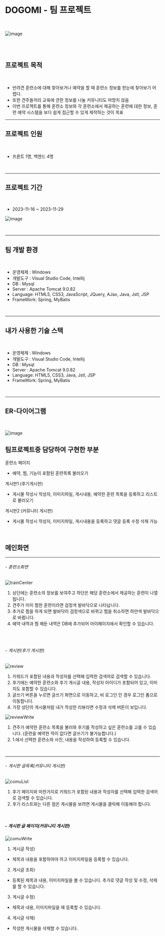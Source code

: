 <h1>DOGOMI - 팀 프로젝트</h1>
<br>

![image](https://github.com/yoonheeseong/portfolio_dogTraining/assets/146051681/36ccd2e7-9e1f-4053-b387-5436a08bb5b0)

<br>
<br>

## 프로젝트 목적
<br>

- 반려견 훈련소에 대해 찾아보거나 예약을 할 때 훈련소 정보를 한눈에 찾아보기 어렵다.
- 또한 견주들끼리 교육에 관한 정보를 나눌 커뮤니티도 마땅치 않음
- 이번 프로젝트를 통해 훈련소 정보와 각 훈련소에서 제공하는 훈련에 대한 정보, 훈련 예약 시스템을 보다 쉽게 접근할 수 있게 제작하는 것이 목표

---

## 프로젝트 인원
<br>

- 프론트 1명, 백엔드 4명

<br>

---

## 프로젝트 기간
<br>

- 2023-11-16 ~ 2023-11-29

![image](https://github.com/yoonheeseong/portfolio_dogTraining/assets/146051681/01a4f741-7fbd-446f-863b-af1695c20fa0)

<br>

---

## 팀 개발 환경
<br>

- 운영체제 : Windows
- 개발도구 : Visual Studio Code, Intellij
- DB : Mysql
- Server : Apache Tomcat 9.0.82
- Language: HTML5, CSS3, JavaScript, JQuery, AJax, Java, Jstl, JSP
- FrameWork: Spring, MyBatis

<br>

---

## 내가 사용한 기술 스택
<br>

- 운영체제 : Windows
- 개발도구 : Visual Studio Code, Intellij
- DB : Mysql
- Server : Apache Tomcat 9.0.82
- Language: HTML5, CSS3, Java, Jstl, JSP
- FrameWork: Spring, MyBatis

<br>

---

## ER-다이어그램
<br>

![image](https://github.com/yoonheeseong/portfolio_dogTraining/assets/146051681/1b464463-71ec-41bf-a3df-0639919b8990)

## 팀프로젝트중 담당하여 구현한 부분
훈련소 페이지
- 예약, 찜, 기능이 포함된 훈련목록 불러오기

게시판1 (후기게시판)
- 게시물 작성시 작성자, 이미지파일, 게시내용, 예약한 훈련 목록을 등록하고 리스트로 불러오기

게시판2 (커뮤니티 게시판)
- 게시물 작성시 작성자, 이미지파일, 게시내용을 등록하고 댓글 등록 수정 삭제 가능

<br>

## 메인화면

---

###### - 훈련소화면 

![trainCenter](https://github.com/nujaelee/portfolio_dogomi/assets/146051658/40f8786a-bca6-44a8-b927-5e48f9778ab4)
1. 상단에는 훈련소의 정보를 보여주고 하단은 해당 훈련소에서 제공하는 훈련이 나열됩니다.
2. 견주가 이미 찜한 훈련이라면 검정색 발바닥으로 나타납니다.
3. 추가로 찜을 하게 되면 발바닥이 검정색으로 바뀌고 찜을 취소하면 하얀색 발바닥으로 바뀝니다.
4. 예약 내역과 찜 해둔 내역은 DB에 추가되어 마이페이지에서 확인할 수 있습니다.

  <br>
  <br>

###### - 게시판(후기 게시판)

![review](https://github.com/nujaelee/portfolio_dogomi/assets/146051658/1f0d9c35-851c-4412-b7c1-e193f2f622dc)
1. 키워드가 포함된 내용과 작성자를 선택해 입력한 검색어로 검색할 수 있습니다.
2. 후기에는 예약한 훈련소와 후기 게시글 내용, 작성자 아이디가 포함되어 있고, 이미지도 포함할 수 있습니다.
3. 글쓰기 버튼을 누르면 글쓰기 화면으로 이동하고, 비 로그인 인 경우 로그인 폼으로 이동합니다.
4. 가장 상단의 게시물처럼 내가 작성한 리뷰라면 수정과 삭제 버튼이 보입니다.

![reviewWrite](https://github.com/nujaelee/portfolio_dogomi/assets/146051658/a0c32ca5-8b89-4fc0-9720-1e175b7506d5)
1. 견주가 예약한 훈련소 목록을 불러와 후기를 작성하고 싶은 훈련소를 고를 수 있습니다.
   (훈련을 예약한 적이 없다면 글쓰기가 불가능합니다.)
2. 1.에서 선택한 훈련소와 사진, 내용을 작성하여 등록할 수 있습니다.
<br>

---


###### - 게시판 글목록(커뮤니티 게시판)
![comuList](https://github.com/nujaelee/portfolio_dogomi/assets/146051658/bb23c612-12a0-4027-9440-88e2f85e4609)
1. 후기 페이지와 마찬가지로 키워드가 포함된 내용과 작성자를 선택해 입력한 검색어로 검색할 수 있습니다.
2. 후기 리스트와는 다른 점은 게시물을 보려면 게시물을 클릭해 이동해야 합니다.
<br>

##### - 게시판 글 페이지(커뮤니티 게시판)
![comuWrite](https://github.com/nujaelee/portfolio_dogomi/assets/146051658/b9f08d8b-3785-45cc-a0ad-7884ab4e4e98)
1. 게시글 작성)
- 제목과 내용을 포함하여야 하고 이미지파일을 등록할 수 있습니다.
2. 게시글 조회)
- 등록된 제목과 내용, 이미지파일을 볼 수 있습니다. 추가로 댓글 작성 및 수정, 삭제를 할 수 있습니다.
3. 게시글 수정)
- 제목과 내용, 이미지파일을 재 등록할 수 있습니다.
4. 게시글 삭제)
- 작성한 게시물을 삭제할 수 있습니다.

<br>


